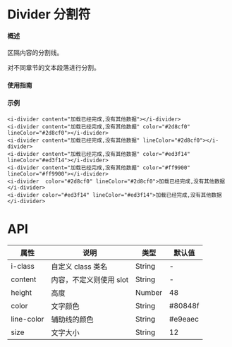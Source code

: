 # Divider 分割符
#### 概述
区隔内容的分割线。

对不同章节的文本段落进行分割。
#### 使用指南
#### 示例
```
<i-divider content="加载已经完成,没有其他数据"></i-divider>
<i-divider content="加载已经完成,没有其他数据" color="#2d8cf0" lineColor="#2d8cf0"></i-divider>
<i-divider content="加载已经完成,没有其他数据" lineColor="#2d8cf0"></i-divider>
<i-divider content="加载已经完成,没有其他数据" color="#ed3f14" lineColor="#ed3f14"></i-divider>
<i-divider content="加载已经完成,没有其他数据" color="#ff9900" lineColor="#ff9900"></i-divider>
<i-divider  color="#2d8cf0" lineColor="#2d8cf0">加载已经完成,没有其他数据</i-divider>
<i-divider color="#ed3f14" lineColor="#ed3f14">加载已经完成,没有其他数据</i-divider>
```
# API
| 属性       | 说明                   | 类型   | 默认值  |
|------------|----------------------|--------|---------|
| i-class    | 自定义 class 类名      | String | -       |
| content    | 内容，不定义则使用 slot | String  | -       |
| height     | 高度                   | Number | 48      |
| color      | 文字颜色               | String | #80848f |
| line-color | 辅助线的颜色           | String  | #e9eaec |
| size       | 文字大小               | String  | 12      |